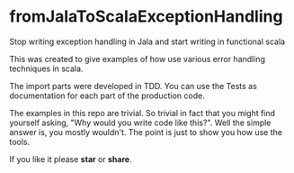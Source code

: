 # fromJalaToScalaExceptionHandling
Stop writing exception handling in Jala and start writing in functional scala

This was created to give examples of how use various error handling techniques in scala.

The import parts were developed in TDD. You can use the Tests as documentation for each part of the production code.

The examples in this repo are trivial. So trivial in fact that you might find yourself asking, "Why would you write code like this?".
Well the simple answer is, you mostly wouldn't. The point is just to show you how use the tools. 

If you like it please <b>star</b> or <b>share</b>.


